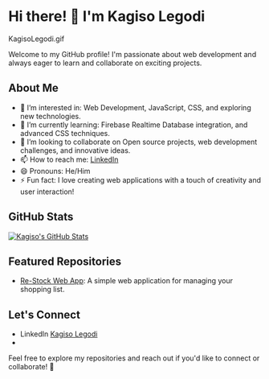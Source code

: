 # Hi there! 👋 I'm Kagiso Legodi
KagisoLegodi.gif

Welcome to my GitHub profile! I'm passionate about web development and always eager to learn and collaborate on exciting projects.

## About Me

- 👀 I’m interested in: Web Development, JavaScript, CSS, and exploring new technologies.
- 🌱 I’m currently learning: Firebase Realtime Database integration, and advanced CSS techniques.
- 💞️ I’m looking to collaborate on Open source projects, web development challenges, and innovative ideas.
- 📫 How to reach me: [LinkedIn](www.linkedin.com/in/kagiso-legodi-a29931175)
- 😄 Pronouns: He/Him
- ⚡ Fun fact: I love creating web applications with a touch of creativity and user interaction!

## GitHub Stats

[![Kagiso's GitHub Stats](https://github-readme-stats.vercel.app/api?username=KagisoLegodi&show_icons=true&theme=dark)](https://github.com/KagisoLegodi)

## Featured Repositories

- [Re-Stock Web App](https://re-stock.netlify.app/): A simple web application for managing your shopping list.

## Let's Connect

- LinkedIn [Kagiso Legodi](www.linkedin.com/in/kagiso-legodi-a29931175)
- 

Feel free to explore my repositories and reach out if you'd like to connect or collaborate! 🚀
```
